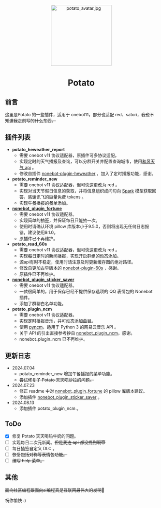 <div align="center">
     <img alt="potato_avatar.jpg" height="200" src="https://github.com/Hydrogens2/Potato-plugins/raw/main/potato_avatar.jpg" width="200"/>
</div>

<h1 align="center">Potato</h1>

## 前言
这里是Potato 的一些插件，适用于 onebot11，部分也适配 red、satori，~~我也不知道我之前写的什么东西。~~
## 插件列表
- **potato_heweather_report**
  - 需要 onebot v11 协议适配器，原插件可多协议适配。
  - 实现定时的天气播报及查询，可以分群开关并配置查询城市，使用[和风天气 api](https://console.qweather.com/) 。
  - 修改自插件 [nonebot-plugin-heweather](https://github.com/kexue-z/nonebot-plugin-heweather) ，加入了定时播报功能，感谢。
- **potato_reminder_new**
  - 需要 onebot v11 协议适配器，但可快速更改为 red 。
  - 实现对当天节假日信息的获取，并将信息组织成问句向 [Spark](https://www.xfyun.cn/) 模型获取回答，感谢讯飞的巨量免费 tokens 。
  - 实现午餐播报的餐单添加。
- **[nonebot_plugin_fortune](https://github.com/MinatoAquaCrews/nonebot_plugin_fortune)**
  - 需要 onebot v11 协议适配器。
  - 实现简单的抽签，并保证每日只能抽一次。
  - 使用时请确认环境 pillow 库版本小于9.5.0，否则将出现无任何日志报错，建议使用9.1.0。
  - 原插件已不再维护。
- **potato_read_60s**
  - 需要 onebot v11 协议适配器，但可快速更改为 red 。
  - 实现每日定时的新闻播报，实现开启群组的动态添加。
  - 源api有时不稳定，使用时请注意及时更新缓存图的绝对路径。
  - 修改自更加古早版本的 [nonebot-plugin-60s](https://github.com/techotaku39/nonebot-plugin-60s) ，感谢。
  - 原插件已不再维护。
- **[nonebot_plugin_sticker_saver](https://github.com/colasama/nonebot-plugin-sticker-saver)**
  - 需要 onebot v11 协议适配器。
  - 一款很简单的，用于保存已经不提供保存选项的 QQ 表情包的 Nonebot 插件。
  - 添加了群聊白名单功能。
- **potato_plugin_ncm**
  - 需要 onebot v11 协议适配器。
  - 实现定时播报音乐，并可动态添加曲目。
  - 使用 [pyncm](https://pypi.org/project/pyncm)，适用于 Python 3 的网易云音乐 API 。
  - 关于 API 的引出直接参考~~抄~~自 [nonebot_plugin_ncm](https://github.com/kitUIN/nonebot-plugin-ncm)，感谢。
  - nonebot_plugin_ncm 已不再维护。
## 更新日志
- 2024.07.04
  - potato_reminder_new 增加午餐播报的菜单功能。
  - ~~尝试修复了 Potato 天天吃沙拉的问题。~~
- 2024.07.23
  - 修正 readme 中对 [nonebot_plugin_fortune](https://github.com/MinatoAquaCrews/nonebot_plugin_fortune) 的 pillow 库版本建议。
  - 添加插件 [nonebot_plugin_sticker_saver](https://github.com/colasama/nonebot-plugin-sticker-saver) 。
- 2024.08.13
  - 添加插件 potato_plugin_ncm 。
## ToDo
- [x] 修复 Potato 天天喝热牛奶的问题。
- [ ] 实现每日二次元新闻。~~但是我连 api 都没找到啊😇~~
- [ ] 每日抽签自定义 DLC 。
- [ ] ~~恢复包括对称等表情包功能。~~
- [ ] ~~编写 help 菜单。~~

## 其他
~~面向社区编程跟面向ai编程真是互联网最伟大的发明~~🥰

祝你愉快 :)